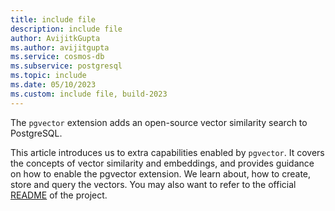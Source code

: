 ```yaml
---
title: include file
description: include file
author: AvijitkGupta
ms.author: avijitgupta
ms.service: cosmos-db
ms.subservice: postgresql
ms.topic: include
ms.date: 05/10/2023
ms.custom: include file, build-2023
---
```


The `pgvector` extension adds an open-source vector similarity search to PostgreSQL.

This article introduces us to extra capabilities enabled by `pgvector`. It covers the concepts of vector similarity and embeddings, and provides guidance on how to enable the pgvector extension. We learn about, how to create, store and query the vectors.
You may also want to refer to the official [README](https://github.com/pgvector/pgvector/blob/master/README.md) of the project.